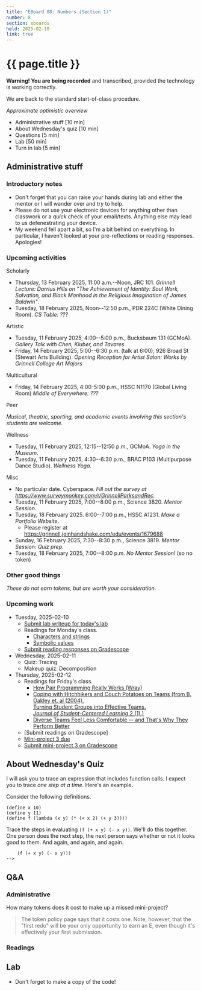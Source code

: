```yaml
---
title: "EBoard 08: Numbers (Section 1)"
number: 8
section: eboards
held: 2025-02-10
link: true
---
```

# {{ page.title }}

**Warning! You are being recorded** and transcribed, provided the technology
is working correctly.

We are back to the standard start-of-class procedure.

_Approximate optimistic overview_

* Administrative stuff [10 min]
* About Wednesday's quiz [10 min]
* Questions [5 min]
* Lab [50 min]
* Turn in lab [5 min]

Administrative stuff
--------------------

### Introductory notes

* Don't forget that you can raise your hands during lab and either the mentor
  or I will wander over and try to help.
* Please do not use your electronic devices for anything other than classwork
  or a _quick_ check of your email/texts. Anything else may lead to us
  defenestrating your device.
* My weekend fell apart a bit, so I'm a bit behind on everything. In particular,
  I haven't looked at your pre-reflections or reading responses. Apologies!

### Upcoming activities

Scholarly

* Thursday, 13 February 2025, 11:00 a.m.--Noon, JRC 101.
  _Grinnell Lecture: Darrius Hills on "The Achievement of Identity: Soul Work, Salvation, and Black Manhood in the Religious Imagination of James Baldwin"_.
* Tuesday, 18 February 2025, Noon--12:50 p.m., PDR 224C (White Dining Room).
  _CS Table: ???_

Artistic

* Tuesday, 11 February 2025, 4:00--5:00 p.m., Bucksbaum 131 (GCMoA).
  _Gallery Talk with Chen, Kluber, and Tavares_.
* Friday, 14 February 2025, 5:00--6:30 p.m. (talk at 6:00), 926 Broad St (Stewart Arts Building).
  _Opening Reception for Artist Salon: Works by Grinnell College Art Majors_

Multicultural

* Friday, 14 February 2025, 4:00-5:00 p.m., HSSC N1170 (Global Living Room)
  _Middle of Everywhere: ???_

Peer

_Musical, theatric, sporting, and academic events involving this section's
students are welcome._

Wellness

* Tuesday, 11 February 2025, 12:15--12:50 p.m., GCMoA.
  _Yoga in the Museum_.
* Tuesday, 11 February 2025, 4:30--6:30 p.m., 
  BRAC P103 (Multipurpose Dance Studio).
  _Wellness Yoga_.

Misc

* No particular date. Cyberspace.
  _Fill out the survey at <https://www.surveymonkey.com/r/GrinnellParksandRec>._
* Tuesday, 11 February 2025, 7:00--8:00 p.m., Science 3820.
  _Mentor Session_.
* Tuesday, 18 February 2025. 6:00--7:00 p.m., HSSC A1231.
  _Make a Portfolio Website_.
    * Please register at <https://grinnell.joinhandshake.com/edu/events/1679688>
* Sunday, 16 February 2025, 7:30--8:30 p.m., Science 3819. 
  _Mentor Session: Quiz prep_.
* Tuesday, 18 February 2025, 7:00--8:00 p.m.
  _No Mentor Session!_ (so no token)

### Other good things

_These do not earn tokens, but are worth your consideration._

### Upcoming work

* Tuesday, 2025-02-10
    * [Submit lab writeup for today's lab](https://www.gradescope.com/courses/948769/assignments/5760010)
    * Readings for Monday's class.
        * [Characters and strings](../readings/strings)
        * [Symbolic values](../readings/symbols)
    * [Submit reading responses on Gradescope](https://www.gradescope.com/courses/948769/assignments/5732140)
* Wednesday, 2025-02-11
    * Quiz: Tracing
    * Makeup quiz: Decomposition
* Thursday, 2025-02-12
    * Readings for Friday's class.
        * [How Pair Programming Really Works (Wray)](../files/PairProgramming.pdf)
        * [Coping with Hitchhikers and Couch Potatoes on Teams 
          (from B. Oakley et. al (2004).  
          Turning Student Groups into Effective Teams.  
          _Journal of Student-Centered Learning_ 2 (1).)](../files/OakleyHitchhikers2004.pdf)
        * [Diverse Teams Feel Less Comfortable -- and That's Why They Perform Better](..files/DiverseTeams2016.pdf)
    * [Submit readings on Gradescope]
    * [Mini-project 3 due](../mps/mp03)
    * [Submit mini-project 3 on Gradescope](https://www.gradescope.com/courses/948769/assignments/5758831)

About Wednesday's Quiz
----------------------

I will ask you to trace an expression that includes function calls. I expect
you to trace _one step at a time_. Here's an example.

Consider the following definitions.

```
(define x 10)
(define y 11)
(define f (lambda (x y) (* (+ x 2) (+ y 3))))
```

Trace the steps in evaluating `(f (+ x y) (- x y))`. We'll do this together.
One person does the next step, the next person says whether or not it looks
good to them. And again, and again, and again.

```
    (f (+ x y) (- x y)))
--> 
```

Q&A
---

### Administrative

How many tokens does it cost to make up a missed mini-project?

> The token policy page says that it costs one. Note, however, that the
  "first redo" will be your only opportunity to earn an E, even though it's
  effectively your first submission.

### Readings

Lab
---

* Don't forget to make a copy of the code!
